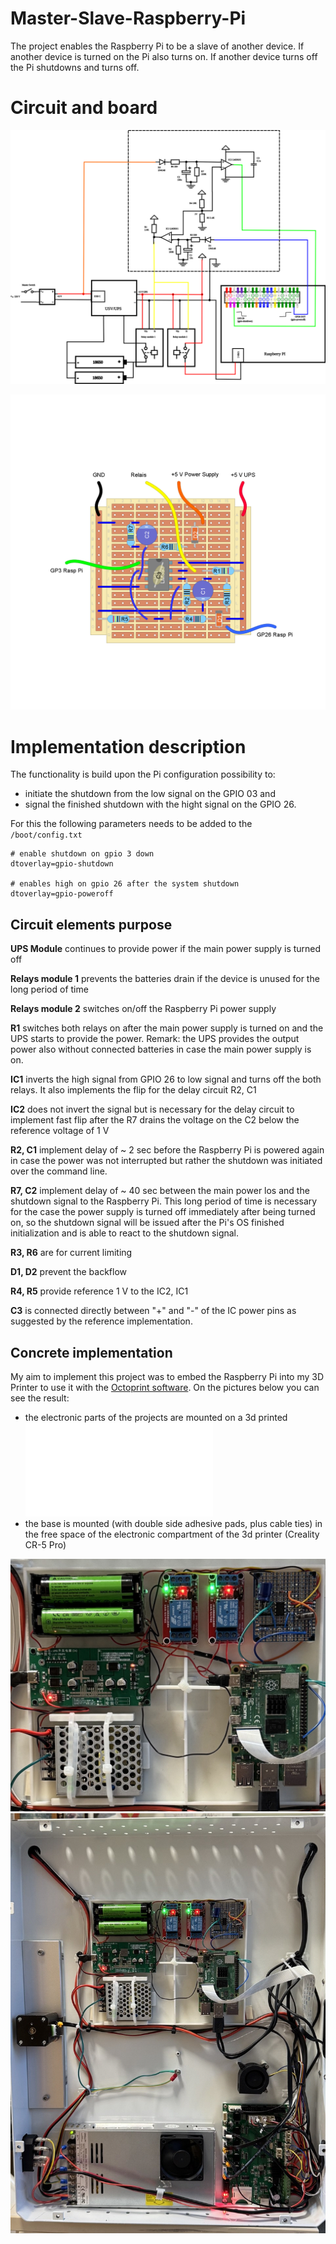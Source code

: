 # Master-Slave-Raspberry-Pi
The project enables the Raspberry Pi to be a slave of another device.
If another device is turned on the Pi also turns on.
If another device turns off the Pi shutdowns and turns off.

# Circuit and board

![Circuit](./Circuit.svg)

![Circuit board](./TriPadBoard.png)

# Implementation description
The functionality is build upon the Pi configuration possibility to:
- initiate the shutdown from the low signal on the GPIO 03 and 
- signal the finished shutdown with the hight signal on the GPIO 26.

For this the following parameters needs to be added to the `/boot/config.txt`
```
# enable shutdown on gpio 3 down
dtoverlay=gpio-shutdown

# enables high on gpio 26 after the system shutdown
dtoverlay=gpio-poweroff
```

## Circuit elements purpose

**UPS Module** continues to provide power if the main power supply is turned off

**Relays module 1** prevents the batteries drain if the device is unused for the long period of time

**Relays module 2** switches on/off the Raspberry Pi power supply

**R1** switches both relays on after the main power supply is turned on and the UPS starts to provide the power. Remark: the UPS provides the output power also without connected batteries in case the main power supply is on.
 
**IC1** inverts the high signal from GPIO 26 to low signal and turns off the both relays. It also implements the flip for the delay circuit R2, C1

**IC2** does not invert the signal but is necessary for the delay circuit to implement fast flip after the R7 drains the voltage on the C2 below the reference voltage of 1 V

**R2, C1** implement delay of ~ 2 sec before the Raspberry Pi is powered again in case the power was not interrupted but rather the shutdown was initiated over the command line.

**R7, C2** implement delay of ~ 40 sec between the main power los and the shutdown signal to the Raspberry Pi. This long period of time is necessary for the case the power supply is turned off immediately after being turned on, so the shutdown signal will be issued after the Pi's OS finished initialization and is able to react to the shutdown signal.

**R3, R6** are for current limiting

**D1, D2** prevent the backflow

**R4, R5** provide reference 1 V to the IC2, IC1 

**C3** is connected directly between "+" and "-" of the IC power pins as suggested by the reference implementation.

## Concrete implementation
My aim to implement this project was to embed the Raspberry Pi into my 3D Printer to use it with the [Octoprint software](https://octoprint.org/).
On the pictures below you can see the result:
- the electronic parts of the projects are mounted on a 3d printed ![base](./Base.stl)
- the base is mounted (with double side adhesive pads, plus cable ties) in the free space of the electronic compartment of the 3d printer (Creality CR-5 Pro)

![Assembly view](./Assembly.jpg)
![Assembly inside of the CR-5 Pro electronic comparment](./CR5ProElectronicCompartment.jpg)
